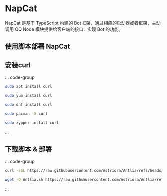 # NapCat
NapCat 是基于 TypeScript 构建的 Bot 框架，通过相应的启动器或者框架，主动调用 QQ Node 模块提供给客户端的接口，实现 Bot 的功能。

## 使用脚本部署 NapCat

## 安装curl

::: code-group

```bash [apt]
sudo apt install curl
```

```bash [yum]
sudo yum install curl
```

```bash [dnf]
sudo dnf install curl
```

```bash [pacman]
sudo pacman -S curl
```

```bash [zypper]
sudo zypper install curl
```

:::

## 下载脚本 & 部署

::: code-group

```bash [方法一]
curl -sSL https://raw.githubusercontent.com/Astriora/Antlia/refs/heads/main/Script/NapCat/install.sh | bash
```

```bash [方法二]
wget -O Antlia.sh https://raw.githubusercontent.com/Astriora/Antlia/refs/heads/main/Script/NapCat/install.sh && bash Antlia.sh
```

:::